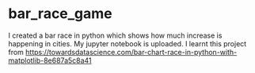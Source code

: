 # bar_race_game
I created a bar race in python which shows how much increase is happening in cities. My jupyter notebook is uploaded.
I learnt this project from https://towardsdatascience.com/bar-chart-race-in-python-with-matplotlib-8e687a5c8a41
